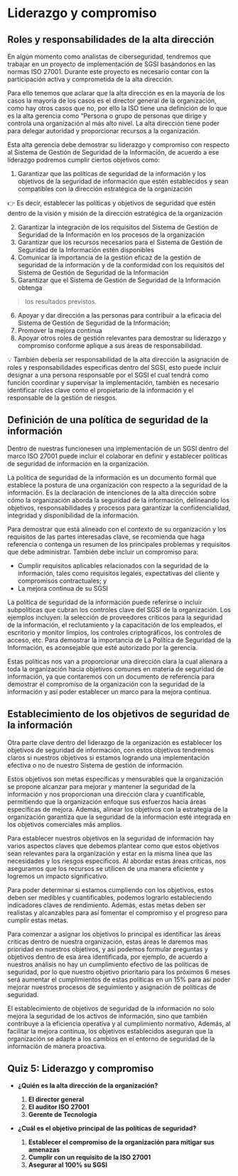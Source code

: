 # **Liderazgo y compromiso**

## **Roles y responsabilidades de la alta dirección**

En algún momento como analistas de ciberseguridad, tendremos que trabajar en un proyecto de implementación de SGSI basándonos en las normas ISO 27001. Durante este proyecto es necesario contar con la participación activa y comprometida de la alta dirección.

Para ello tenemos que aclarar que la alta dirección es en la mayoría de los casos la mayoría de los casos es el director general de la organización, como hay otros casos que no, por ello la ISO tiene una definición de lo que es la alta gerencia como “Persona o grupo de personas que dirige y controla una organización al más alto nivel. La alta dirección tiene poder para delegar autoridad y proporcionar recursos a la organización.

Esta alta gerencia debe demostrar su liderazgo y compromiso con respecto al Sistema de Gestión de Seguridad de la Información, de acuerdo a ese liderazgo podremos cumplir ciertos objetivos como:

1. Garantizar que las políticas de seguridad de la información y los objetivos de la seguridad de información que estén establecidos y sean compatibles con la dirección estratégica de la organización

<aside>
👉 Es decir, establecer las políticas y objetivos de seguridad que estén dentro de la visión y misión de la dirección estratégica de la organización

</aside>

2. Garantizar la integración de los requisitos del Sistema de Gestión de Seguridad de la Información en los procesos de la organización
3. Garantizar que los recursos necesarios para el Sistema de Gestión de Seguridad de la Información estén disponibles
4. Comunicar la importancia de la gestión eficaz de la gestión de seguridad de la información y de la conformidad con los requisitos del Sistema de Gestión de Seguridad de la Información
5. Garantizar que el Sistema de Gestión de Seguridad de la Información obtenga

> los resultados previstos.

6. Apoyar y dar dirección a las personas para contribuir a la eficacia del Sistema de Gestión de Seguridad de la Información;
7. Promover la mejora continua
8. Apoyar otros roles de gestión relevantes para demostrar su liderazgo y compromiso conforme aplique a sus áreas de responsabilidad.

<aside>
💡 También debería ser responsabilidad de la alta dirección la asignación de roles y responsabilidades especificas dentro del SGSI, esto puede incluir designar a una persona responsable por el SGSI el cual tendrá como función coordinar y supervisar la implementación, también es necesario identificar roles clave como el propietario de la información y el responsable de la gestión de riesgos.

</aside>

## **Definición de una política de seguridad de la información**

Dentro de nuestras funcionesen una implementación de un SGSI dentro del marco ISO 27001 puede incluir el colaborar en definir y establecer políticas de seguridad de información en la organización.

La política de seguridad de la información es un documento formal que establece la postura de una organización con respecto a la seguridad de la información. Es la declaración de intenciones de la alta dirección sobre cómo la organización aborda la seguridad de la información, delineando los objetivos, responsabilidades y procesos para garantizar la confidencialidad, integridad y disponibilidad de la información.

Para demostrar que está alineado con el contexto de su organización y los requisitos de las partes interesadas clave, se recomienda que haga referencia o contenga un resumen de los principales problemas y requisitos que debe administrar. También debe incluir un compromiso para:

- Cumplir requisitos aplicables relacionados con la seguridad de la información, tales como requisitos legales, expectativas del cliente y compromisos contractuales; y
- La mejora continua de su SGSI

La política de seguridad de la información puede referirse o incluir subpolíticas que cubran los controles clave del SGSI de la organización. Los ejemplos incluyen: la selección de proveedores críticos para la seguridad de la información, el reclutamiento y la capacitación de los empleados, el escritorio y monitor limpios, los controles criptográficos, los controles de acceso, etc. Para demostrar la importancia de La Política de Seguridad de la Información, es aconsejable que esté autorizado por la gerencia.

Estas políticas nos van a proporcionar una dirección clara la cual alienara a toda la organización hacia objetivos comunes en materia de seguridad de información, ya que contaremos con un documento de referencia para demostrar el compromiso de la organización con la seguridad de la información y así poder establecer un marco para la mejora continua.

## **Establecimiento de los objetivos de seguridad de la información**

Otra parte clave dentro del liderazgo de la organización es establecer los objetivos de seguridad de información, con estos objetivos tendremos claros si nuestros objetivos si estamos logrando una implementación efectiva o no de nuestro Sistema de gestión de información.

Estos objetivos son metas específicas y mensurables que la organización se propone alcanzar para mejorar y mantener la seguridad de la información y nos proporcionan una dirección clara y cuantificable, permitiendo que la organización enfoque sus esfuerzos hacia áreas específicas de mejora. Además, alinear los objetivos con la estrategia de la organización garantiza que la seguridad de la información esté integrada en los objetivos comerciales más amplios.

Para establecer nuestros objetivos en la seguridad de información hay varios aspectos claves que debemos plantear como que estos objetivos sean relevantes para la organización y estar en la misma línea que las necesidades y los riesgos específicos. Al abordar estas áreas críticas, nos aseguramos que los recursos se utilicen de una manera eficiente y logremos un impacto significativo.

Para poder determinar si estamos cumpliendo con los objetivos, estos deben ser medibles y cuantificables, podemos lograrlo estableciendo indicadores claves de rendimiento. Además, estas metas deben ser realistas y alcanzables para así fomentar el compromiso y el progreso para cumplir estas metas.

Para comenzar a asignar los objetivos lo principal es identificar las áreas criticas dentro de nuestra organización, estas áreas le daremos mas prioridad en nuestros objetivos, y así podemos formular preguntas y objetivos dentro de esa área identificada, por ejemplo, de acuerdo a nuestros análisis no hay un cumplimiento efectivo de las políticas de seguridad, por lo que nuestro objetivo prioritario para los próximos 6 meses será aumentar el cumplimientos de estas políticas en un 15% para así poder mejorar nuestros procesos de seguimiento y asignación de políticas de seguridad.

El establecimiento de objetivos de seguridad de la información no solo mejora la seguridad de los activos de información, sino que también contribuye a la eficiencia operativa y al cumplimiento normativo, Además, al facilitar la mejora continua, los objetivos establecidos aseguran que la organización se adapte a los cambios en el entorno de seguridad de la información de manera proactiva.

## Quiz 5: Liderazgo y compromiso

- **¿Quién es la alta dirección de la organización?**

    1. **El director general**
    2. **El auditor ISO 27001**
    3. **Gerente de Tecnología**

- **¿Cuál es el objetivo principal de las políticas de seguridad?**

    1. **Establecer el compromiso de la organización para mitigar sus amenazas**
    2. **Cumplir con un requisito de la ISO 27001**
    3. **Asegurar al 100% su SGSI**